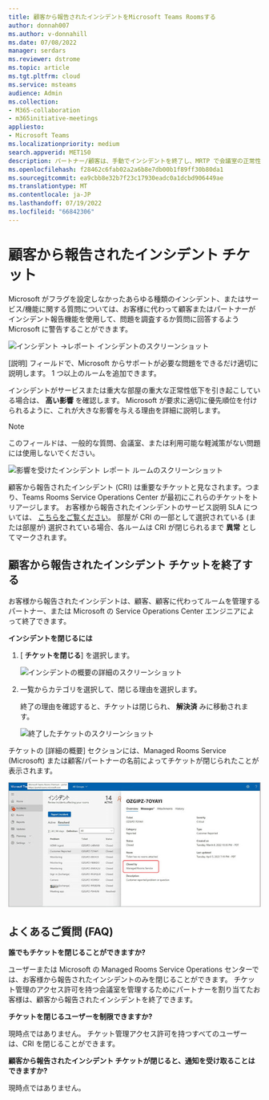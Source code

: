 ```yaml
---
title: 顧客から報告されたインシデントをMicrosoft Teams Roomsする
author: donnah007
ms.author: v-donnahill
ms.date: 07/08/2022
manager: serdars
ms.reviewer: dstrome
ms.topic: article
ms.tgt.pltfrm: cloud
ms.service: msteams
audience: Admin
ms.collection:
- M365-collaboration
- m365initiative-meetings
appliesto:
- Microsoft Teams
ms.localizationpriority: medium
search.appverid: MET150
description: パートナー/顧客は、手動でインシデントを終了し、MRTP で会議室の正常性を正確に報告できます。
ms.openlocfilehash: f28462c6fab02a2a6b8e7db00b1f89ff30b80da1
ms.sourcegitcommit: ea9cbb8e32b7f23c17930eadc0a1dcbd906449ae
ms.translationtype: MT
ms.contentlocale: ja-JP
ms.lasthandoff: 07/19/2022
ms.locfileid: "66842306"
---
```

# <a name="customer-reported-incident-tickets"></a>顧客から報告されたインシデント チケット

Microsoft がフラグを設定しなかったあらゆる種類のインシデント、またはサービス/機能に関する質問については、お客様に代わって顧客またはパートナーがインシデント報告機能を使用して、問題を調査するか質問に回答するよう Microsoft に警告することができます。

![インシデント ->レポート インシデントのスクリーンショット](../media/customer-reported-incidents-001.png)

[説明] フィールドで、Microsoft からサポートが必要な問題をできるだけ適切に説明します。 1 つ以上のルームを追加できます。

インシデントがサービスまたは重大な部屋の重大な正常性低下を引き起こしている場合は、  **高い影響** を確認します。 Microsoft が要求に適切に優先順位を付けられるように、これが大きな影響を与える理由を詳細に説明します。

> [!NOTE]
> このフィールドは、一般的な質問、会議室、または利用可能な軽減策がない問題には使用しないでください。

![影響を受けたインシデント レポート ルームのスクリーンショット](../media/customer-reported-incidents-002.png)

顧客から報告されたインシデント (CRI) は重要なチケットと見なされます。つまり、Teams Rooms Service Operations Center が最初にこれらのチケットをトリアージします。 お客様から報告されたインシデントのサービス説明 SLA については、 [こちらをご覧ください](microsoft-teams-rooms-premium.md)。 部屋が CRI の一部として選択されている (または部屋が) 選択されている場合、各ルームは CRI が閉じられるまで **異常** としてマークされます。

## <a name="closing-customer-reported-incident-tickets"></a>顧客から報告されたインシデント チケットを終了する

お客様から報告されたインシデントは、顧客、顧客に代わってルームを管理するパートナー、または Microsoft の Service Operations Center エンジニアによって終了できます。

**インシデントを閉じるには**

1. [ **チケットを閉じる**] を選択します。

   ![インシデントの概要の詳細のスクリーンショット](../media/customer-reported-incidents-003.png)

1. 一覧からカテゴリを選択して、閉じる理由を選択します。

   終了の理由を確認すると、チケットは閉じられ、 **解決済** みに移動されます。

   ![終了したチケットのスクリーンショット](../media/customer-reported-incidents-004.png)

チケットの [詳細の概要] セクションには、Managed Rooms Service (Microsoft) または顧客/パートナーの名前によってチケットが閉じられたことが表示されます。  

 ![チケットを終了したユーザーのスクリーンショット ](../media/customer-reported-incidents-005.png)

## <a name="faq"></a>よくあるご質問 (FAQ)

**誰でもチケットを閉じることができますか?**

ユーザーまたは Microsoft の Managed Rooms Service Operations センターでは、お客様から報告されたインシデントのみを閉じることができます。 チケット管理のアクセス許可を持つ会議室を管理するためにパートナーを割り当てたお客様は、顧客から報告されたインシデントを終了できます。

**チケットを閉じるユーザーを制限できますか?**

現時点ではありません。 チケット管理アクセス許可を持つすべてのユーザーは、CRI を閉じることができます。

**顧客から報告されたインシデント チケットが閉じると、通知を受け取ることはできますか?**

現時点ではありません。